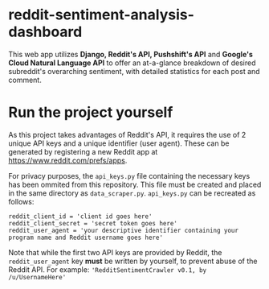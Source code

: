 # reddit-sentiment-analysis-dashboard
This web app utilizes **Django, Reddit's API, Pushshift's API** and **Google's Cloud Natural Language API** to offer an at-a-glance
breakdown of desired subreddit's overarching sentiment, with detailed statistics for each post and comment.

# Run the project yourself
As this project takes advantages of Reddit's API, it requires the use of 2 unique API keys and a unique identifier (user agent).
These can be generated by registering a new Reddit app at https://www.reddit.com/prefs/apps.

For privacy purposes, the `api_keys.py` file containing the necessary keys has been ommited from this repository.
This file must be created and placed in the same directory as `data_scraper.py`. `api_keys.py` can be recreated as follows:

```
reddit_client_id = 'client id goes here'
reddit_client_secret = 'secret token goes here'
reddit_user_agent = 'your descriptive identifier containing your program name and Reddit username goes here'
```

Note that while the first two API keys are provided by Reddit, the `reddit_user_agent` key **must** be written by yourself, to prevent abuse of the Reddit API.
For example: `'RedditSentimentCrawler v0.1, by /u/UsernameHere'`
 
